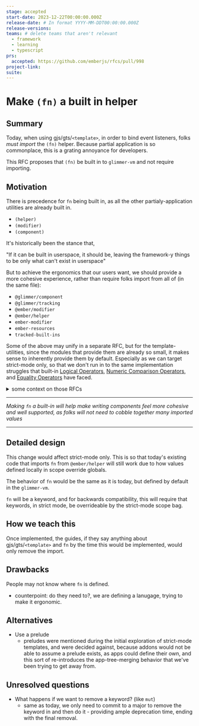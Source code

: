 ```yaml
---
stage: accepted
start-date: 2023-12-22T00:00:00.000Z
release-date: # In format YYYY-MM-DDT00:00:00.000Z
release-versions:
teams: # delete teams that aren't relevant
  - framework
  - learning
  - typescript
prs:
  accepted: https://github.com/emberjs/rfcs/pull/998
project-link:
suite: 
---
```


<!--- 
Directions for above: 

stage: Leave as is
start-date: Fill in with today's date, 2032-12-01T00:00:00.000Z
release-date: Leave as is
release-versions: Leave as is
teams: Include only the [team(s)](README.md#relevant-teams) for which this RFC applies
prs:
  accepted: Fill this in with the URL for the Proposal RFC PR
project-link: Leave as is
suite: Leave as is
-->

# Make `(fn)` a built in helper 

## Summary

Today, when using gjs/gts/`<template>`, in order to bind event listeners, folks _must import_ the `(fn)` helper.
Because partial application is so commonplace, this is a grating annoyance for developers.

This RFC proposes that `(fn)` be built in to `glimmer-vm` and not require importing.

## Motivation

There is precedence for `fn` being built in, as all the other partialy-application utilities are already built in.

- `(helper)`
- `(modifier)`
- `(component)`

It's historically been the stance that, 

"If it can be built in userspace, it should be, leaving the framework-y things to be only what can't exist in userspace"

But to achieve the ergonomics that our users want, we should provide a more cohesive experience, rather than require folks import from all of (in the same file):
- `@glimmer/component`
- `@glimmer/tracking`
- `@ember/modifier`
- `@ember/helper`
- `ember-modifier`
- `ember-resources`
- `tracked-built-ins`

Some of the above may unify in a separate RFC, but for the template-utilities, since the modules that provide them are already so small, it makes sense to inherently provide them by default. Especially as we can target strict-mode only, so that we don't run in to the same implementation struggles that built-in [Logical Operators](https://github.com/emberjs/rfcs/pull/562), [Numeric Comparison Operators](https://github.com/emberjs/rfcs/pull/561), and [Equality Operators](https://github.com/emberjs/rfcs/pull/560) have faced.

<details><summary>some context on those RFCs</summary>

The main problem with adding default utilities without strict-mode is that it becomes very hard to implement a way for an app to incrementally, and possibly per-addon, or per-file, to adopt the default thing due to how resolution works. Every usage of the built in utility would also require a global resolution lookup (the default behavior in loose mode templates) to see if an addon is overriding the built ins -- and then, how do you opt in to the built ins, and _not_ let addons override what you want to use?

With gjs/gts/`<template>`, this is much simpler, as in strict-mode, you can check if the scope object defines the helpers, and if not, use the built in ones.

This strategy of always allowing local scope to override default-provided utilities will be a recurring theme.

</details>

---------------

_Making `fn` a built-in will help make writing components feel more cohesive and well supported, as folks will not need to cobble together many imported values_

----------------


## Detailed design

This change would affect strict-mode only. This is so that today's existing code that imports `fn` from `@ember/helper` will still work due to how values defined locally in scope override globals.

The behavior of `fn` would be the same as it is today, but defined by default in the `glimmer-vm`.

`fn` will be a keyword, and for backwards compatibility, this will require that keywords, in strict mode, be overrideable by the strict-mode scope bag.

## How we teach this

Once implemented, the guides, if they say anything about gjs/gts/`<template>` and `fn` by the time this would be implemented, would only remove the import.

## Drawbacks

People may not know where `fn` is defined.
- counterpoint: do they need to?, we are defining a lanugage, trying to make it ergonomic.

## Alternatives

- Use a prelude
    - preludes were mentioned during the initial exploration of strict-mode templates, and were decided against, because addons would not be able to assume a prelude exists, as apps could define their own, and this sort of re-introduces the app-tree-merging behavior that we've been trying to get away from. 

## Unresolved questions

- What happens if we want to remove a keyword? (like `mut`)
  - same as today, we only need to commit to a major to remove the keyword in and then do it - providing ample deprecation time, ending with the final removal.
